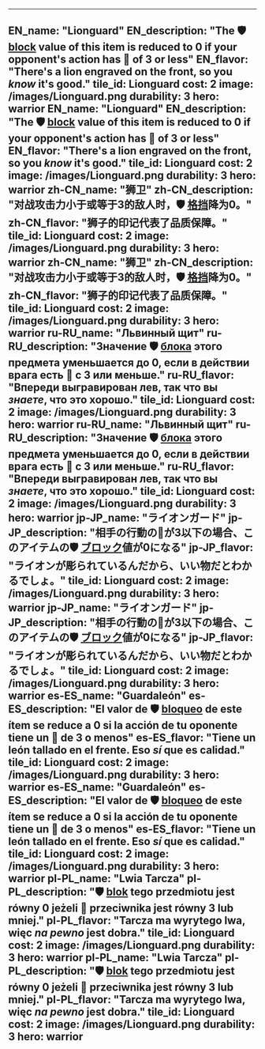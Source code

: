 ---

EN_name: "Lionguard"
EN_description: "The 🛡️️ <u>block</u> value of this item is reduced to 0 if your opponent's action has 🔸 of 3 or less"
EN_flavor: "There's a lion engraved on the front, so you <i>know</i> it's good."
tile_id: Lionguard
cost: 2
image: /images/Lionguard.png
durability: 3
hero: warrior
EN_name: "Lionguard"
EN_description: "The 🛡️️ <u>block</u> value of this item is reduced to 0 if your opponent's action has 🔸 of 3 or less"
EN_flavor: "There's a lion engraved on the front, so you <i>know</i> it's good."
tile_id: Lionguard
cost: 2
image: /images/Lionguard.png
durability: 3
hero: warrior
zh-CN_name: "狮卫"
zh-CN_description: "对战攻击力小于或等于3的敌人时，🛡️️ <u>格挡</u>降为0。"
zh-CN_flavor: "狮子的印记代表了品质保障。"
tile_id: Lionguard
cost: 2
image: /images/Lionguard.png
durability: 3
hero: warrior
zh-CN_name: "狮卫"
zh-CN_description: "对战攻击力小于或等于3的敌人时，🛡️️ <u>格挡</u>降为0。"
zh-CN_flavor: "狮子的印记代表了品质保障。"
tile_id: Lionguard
cost: 2
image: /images/Lionguard.png
durability: 3
hero: warrior
ru-RU_name: "Львинный щит"
ru-RU_description: "Значение 🛡️️ <u>блока</u> этого предмета уменьшается до 0, если в действии врага есть 🔸 с 3 или меньше."
ru-RU_flavor: "Впереди выгравирован лев, так что вы <i>знаете</i>, что это хорошо."
tile_id: Lionguard
cost: 2
image: /images/Lionguard.png
durability: 3
hero: warrior
ru-RU_name: "Львинный щит"
ru-RU_description: "Значение 🛡️️ <u>блока</u> этого предмета уменьшается до 0, если в действии врага есть 🔸 с 3 или меньше."
ru-RU_flavor: "Впереди выгравирован лев, так что вы <i>знаете</i>, что это хорошо."
tile_id: Lionguard
cost: 2
image: /images/Lionguard.png
durability: 3
hero: warrior
jp-JP_name: "ライオンガード"
jp-JP_description: "相手の行動の🔸が3以下の場合、このアイテムの🛡️️ <u>ブロック</u>値が0になる"
jp-JP_flavor: "ライオンが彫られているんだから、いい物だとわかるでしょ。"
tile_id: Lionguard
cost: 2
image: /images/Lionguard.png
durability: 3
hero: warrior
jp-JP_name: "ライオンガード"
jp-JP_description: "相手の行動の🔸が3以下の場合、このアイテムの🛡️️ <u>ブロック</u>値が0になる"
jp-JP_flavor: "ライオンが彫られているんだから、いい物だとわかるでしょ。"
tile_id: Lionguard
cost: 2
image: /images/Lionguard.png
durability: 3
hero: warrior
es-ES_name: "Guardaleón"
es-ES_description: "El valor de 🛡️️ <u>bloqueo</u> de este ítem se reduce a 0 si la acción de tu oponente tiene un 🔸 de 3 o menos"
es-ES_flavor: "Tiene un león tallado en el frente. Eso <i>sí</i> que es calidad."
tile_id: Lionguard
cost: 2
image: /images/Lionguard.png
durability: 3
hero: warrior
es-ES_name: "Guardaleón"
es-ES_description: "El valor de 🛡️️ <u>bloqueo</u> de este ítem se reduce a 0 si la acción de tu oponente tiene un 🔸 de 3 o menos"
es-ES_flavor: "Tiene un león tallado en el frente. Eso <i>sí</i> que es calidad."
tile_id: Lionguard
cost: 2
image: /images/Lionguard.png
durability: 3
hero: warrior
pl-PL_name: "Lwia Tarcza"
pl-PL_description: "🛡️️ <u>blok</u> tego przedmiotu jest równy 0 jeżeli 🔸 przeciwnika jest równy 3 lub mniej."
pl-PL_flavor: "Tarcza ma wyrytego lwa, więc <i>na pewno</i> jest dobra."
tile_id: Lionguard
cost: 2
image: /images/Lionguard.png
durability: 3
hero: warrior
pl-PL_name: "Lwia Tarcza"
pl-PL_description: "🛡️️ <u>blok</u> tego przedmiotu jest równy 0 jeżeli 🔸 przeciwnika jest równy 3 lub mniej."
pl-PL_flavor: "Tarcza ma wyrytego lwa, więc <i>na pewno</i> jest dobra."
tile_id: Lionguard
cost: 2
image: /images/Lionguard.png
durability: 3
hero: warrior
---